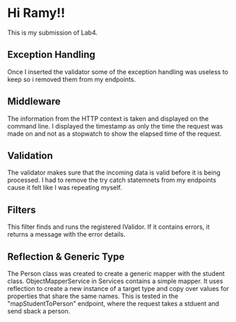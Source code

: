 # Hi Ramy!!
This is my submission of Lab4.

## Exception Handling
Once I inserted the validator some of the exception handling was useless to keep so i removed them from my endpoints.

## Middleware
The information from the HTTP context is taken and displayed on the command line. I displayed the timestamp as only the time the request was made on and not as a stopwatch to show the elapsed time of the request.

## Validation
The validator makes sure that the incoming data is valid before it is being processed. I had to remove the try catch statemnets from my endpoints cause it felt like I was repeating myself.

## Filters
This filter finds and runs the registered IValidor. If it contains errors, it returns a message with the error details.

## Reflection & Generic Type
The Person class was created to create a generic mapper with the student class. ObjectMapperService in Services contains a simple mapper. It uses reflection to create a new instance of a target type and copy over values for properties that share the same names. This is tested in the "mapStudentToPerson" endpoint, where the request takes a stduent and send sback a person.
